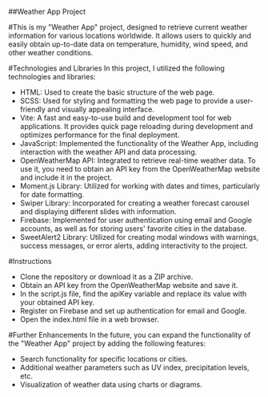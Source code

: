 
##Weather App Project

#This is my "Weather App" project, designed to retrieve current weather information for various locations worldwide. It allows users to quickly and easily obtain up-to-date data on temperature, humidity, wind speed, and other weather conditions.

#Technologies and Libraries
In this project, I utilized the following technologies and libraries:
 - HTML: Used to create the basic structure of the web page.
 - SCSS: Used for styling and formatting the web page to provide a user-friendly and visually appealing interface.
 - Vite: A fast and easy-to-use build and development tool for web applications. It provides quick page reloading during development and optimizes performance for the final deployment.
 - JavaScript: Implemented the functionality of the Weather App, including interaction with the weather API and data processing.
 - OpenWeatherMap API: Integrated to retrieve real-time weather data. To use it, you need to obtain an API key from the OpenWeatherMap website and include it in the project.
 - Moment.js Library: Utilized for working with dates and times, particularly for date formatting.
 - Swiper Library: Incorporated for creating a weather forecast carousel and displaying different slides with information.
 - Firebase: Implemented for user authentication using email and Google accounts, as well as for storing users' favorite cities in the database.
 - SweetAlert2 Library: Utilized for creating modal windows with warnings, success messages, or error alerts, adding interactivity to the project.

#Instructions

- Clone the repository or download it as a ZIP archive.
- Obtain an API key from the OpenWeatherMap website and save it.
- In the script.js file, find the apiKey variable and replace its value with your obtained API key.
- Register on Firebase and set up authentication for email and Google.
- Open the index.html file in a web browser.

#Further Enhancements
In the future, you can expand the functionality of the "Weather App" project by adding the following features:
- Search functionality for specific locations or cities.
- Additional weather parameters such as UV index, precipitation levels, etc.
- Visualization of weather data using charts or diagrams.
